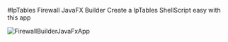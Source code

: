 #IpTables Firewall JavaFX Builder
Create a IpTables ShellScript easy with this app

![FirewallBuilderJavaFxApp](https://github.com/Bastian26/Java-fx-firewall-builder/assets/60541600/7546b6f1-b002-4eab-8344-0412814bc5b8)
